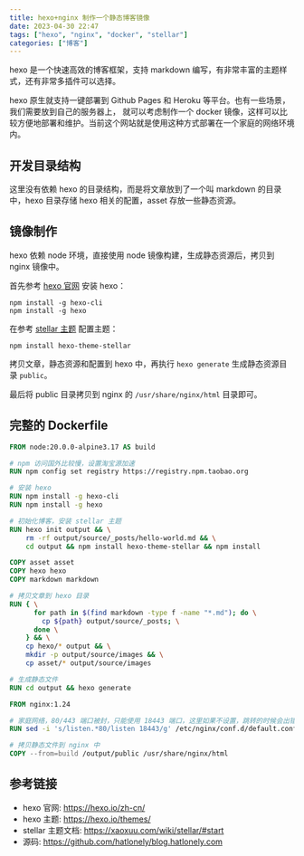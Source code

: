 ```yaml
---
title: hexo+nginx 制作一个静态博客镜像
date: 2023-04-30 22:47
tags: ["hexo", "nginx", "docker", "stellar"]
categories: ["博客"]
---
```


hexo 是一个快速高效的博客框架，支持 markdown 编写，有非常丰富的主题样式，还有非常多插件可以选择。

hexo 原生就支持一键部署到 Github Pages 和 Heroku 等平台。也有一些场景，我们需要放到自己的服务器上，
就可以考虑制作一个 docker 镜像，这样可以比较方便地部署和维护。当前这个网站就是使用这种方式部署在一个家庭的网络环境内。

## 开发目录结构

这里没有依赖 hexo 的目录结构，而是将文章放到了一个叫 markdown 的目录中，hexo 目录存储 hexo 相关的配置，asset 存放一些静态资源。

## 镜像制作

hexo 依赖 node 环境，直接使用 node 镜像构建，生成静态资源后，拷贝到 nginx 镜像中。

首先参考 [hexo 官网](https://hexo.io/zh-cn/docs/) 安装 hexo：

```shell
npm install -g hexo-cli
npm install -g hexo
```

在参考 [stellar 主题](https://xaoxuu.com/wiki/stellar/theme-settings/) 配置主题：

```shell
npm install hexo-theme-stellar
```

拷贝文章，静态资源和配置到 hexo 中，再执行 `hexo generate` 生成静态资源目录 `public`。

最后将 public 目录拷贝到 nginx 的 `/usr/share/nginx/html` 目录即可。

## 完整的 Dockerfile

```dockerfile
FROM node:20.0.0-alpine3.17 AS build

# npm 访问国外比较慢，设置淘宝源加速
RUN npm config set registry https://registry.npm.taobao.org

# 安装 hexo
RUN npm install -g hexo-cli
RUN npm install -g hexo

# 初始化博客，安装 stellar 主题
RUN hexo init output && \
    rm -rf output/source/_posts/hello-world.md && \
    cd output && npm install hexo-theme-stellar && npm install

COPY asset asset
COPY hexo hexo
COPY markdown markdown

# 拷贝文章到 hexo 目录
RUN { \
      for path in $(find markdown -type f -name "*.md"); do \
	    cp ${path} output/source/_posts; \
	  done \
    } && \
    cp hexo/* output && \
	mkdir -p output/source/images && \
	cp asset/* output/source/images

# 生成静态文件
RUN cd output && hexo generate

FROM nginx:1.24

# 家庭网络，80/443 端口被封，只能使用 18443 端口，这里如果不设置，跳转的时候会出错
RUN sed -i 's/listen.*80/listen 18443/g' /etc/nginx/conf.d/default.conf

# 拷贝静态文件到 nginx 中
COPY --from=build /output/public /usr/share/nginx/html
```

## 参考链接

- hexo 官网: <https://hexo.io/zh-cn/>
- hexo 主题: <https://hexo.io/themes/>
- stellar 主题文档: <https://xaoxuu.com/wiki/stellar/#start>
- 源码: <https://github.com/hatlonely/blog.hatlonely.com>

